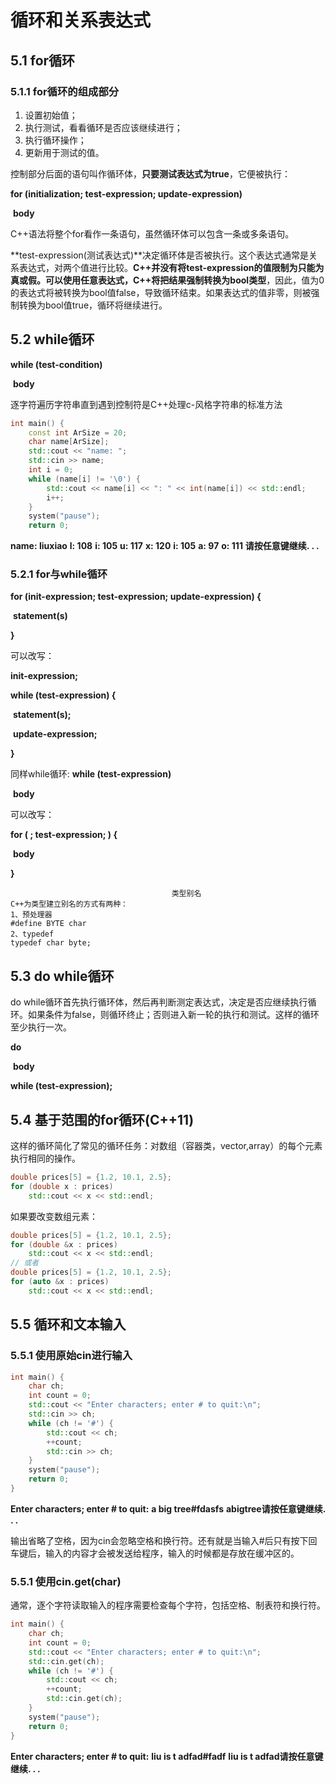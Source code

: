 # 循环和关系表达式

## 5.1 for循环

### 5.1.1 for循环的组成部分

1. 设置初始值；
2. 执行测试，看看循环是否应该继续进行；
3. 执行循环操作；
4. 更新用于测试的值。

控制部分后面的语句叫作循环体，**只要测试表达式为true**，它便被执行：

**for (initialization; test-expression; update-expression)**

​    **body**

C++语法将整个for看作一条语句，虽然循环体可以包含一条或多条语句。

**test-expression(测试表达式)**决定循环体是否被执行。这个表达式通常是关系表达式，对两个值进行比较。**C++并没有将test-expression的值限制为只能为真或假。可以使用任意表达式，C++将把结果强制转换为bool类型**，因此，值为0的表达式将被转换为bool值false，导致循环结束。如果表达式的值非零，则被强制转换为bool值true，循环将继续进行。



## 5.2 while循环

**while (test-condition)**

​    **body**

逐字符遍历字符串直到遇到控制符是C++处理c-风格字符串的标准方法

```c++
int main() {
	const int ArSize = 20;
	char name[ArSize];
	std::cout << "name: ";
	std::cin >> name;
	int i = 0;
	while (name[i] != '\0') {
		std::cout << name[i] << ": " << int(name[i]) << std::endl;
		i++;
	}
	system("pause");
	return 0;
```

**name: liuxiao**
**l: 108**
**i: 105**
**u: 117**
**x: 120**
**i: 105**
**a: 97**
**o: 111**
**请按任意键继续. . .**



### 5.2.1 for与while循环

**for (init-expression; test-expression; update-expression) {**

​    **statement(s)**

**}**

可以改写：

**init-expression;**

**while (test-expression) {**

​    **statement(s);**

​    **update-expression;**

**}**

同样while循环:
**while (test-expression)**

​    **body**

可以改写：

**for ( ; test-expression; ) {**

​    **body**

**}**

```
                                    类型别名
C++为类型建立别名的方式有两种：
1、预处理器
#define BYTE char
2、typedef
typedef char byte;
```



## 5.3 do while循环

do while循环首先执行循环体，然后再判断测定表达式，决定是否应继续执行循环。如果条件为false，则循环终止；否则进入新一轮的执行和测试。这样的循环至少执行一次。

**do**

​    **body**

**while (test-expression);**



## 5.4 基于范围的for循环(C++11)

这样的循环简化了常见的循环任务：对数组（容器类，vector,array）的每个元素执行相同的操作。

```c++
double prices[5] = {1.2, 10.1, 2.5};
for (double x : prices)
    std::cout << x << std::endl;
```

如果要改变数组元素：

```c++
double prices[5] = {1.2, 10.1, 2.5};
for (double &x : prices)
    std::cout << x << std::endl;
// 或者
double prices[5] = {1.2, 10.1, 2.5};
for (auto &x : prices)
    std::cout << x << std::endl;
```



## 5.5 循环和文本输入

### 5.5.1 使用原始cin进行输入

```c++
int main() {
	char ch;
	int count = 0;
	std::cout << "Enter characters; enter # to quit:\n";
	std::cin >> ch;
	while (ch != '#') {
		std::cout << ch;
		++count;
		std::cin >> ch;
	}
	system("pause");
	return 0;
}
```

**Enter characters; enter # to quit:**
**a big tree#fdasfs**
**abigtree请按任意键继续. . .**

输出省略了空格，因为cin会忽略空格和换行符。还有就是当输入#后只有按下回车键后，输入的内容才会被发送给程序，输入的时候都是存放在缓冲区的。



### 5.5.1 使用cin.get(char)

通常，逐个字符读取输入的程序需要检查每个字符，包括空格、制表符和换行符。

```c++
int main() {
	char ch;
	int count = 0; 
	std::cout << "Enter characters; enter # to quit:\n";
	std::cin.get(ch);
	while (ch != '#') {
		std::cout << ch;
		++count;
		std::cin.get(ch);
	}
	system("pause");
	return 0;
}
```

**Enter characters; enter # to quit:**
**liu is t adfad#fadf**
**liu is t adfad请按任意键继续. . .**



